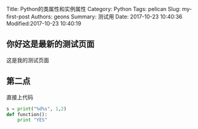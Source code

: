 Title: Python的类属性和实例属性
Category: Python
Tags: pelican
Slug: my-first-post
Authors: geons
Summary: 测试用
Date: 2017-10-23 10:40:36
Modified:2017-10-23 10:40:19
## 你好这是最新的测试页面
这是我的测试页面
## 第二点
直接上代码
```python
s = print("%d%s", 1,2)
def function():
    print "YES"
```
